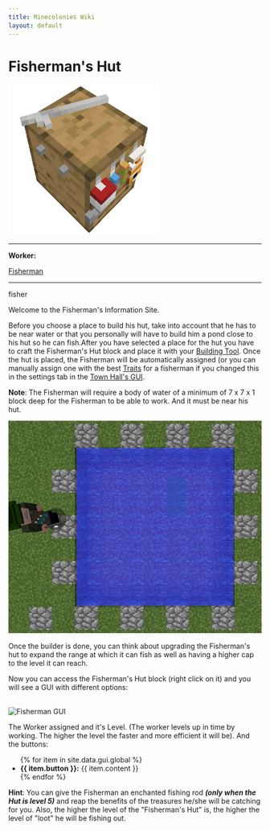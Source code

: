```yaml
---
title: Minecolonies Wiki
layout: default
---
```

# Fisherman's Hut

<div class="infobox box text-center">
    <img src="../../assets/images/buildings/fisherman_block.png" alt="Fisherman's Hut" />
    <hr />
    <div class="row section-text text-left">
        <div class="col">
        <p><strong>Worker:</strong></p>
        </div>
        <div class="col">
        <p><a href="../workers/fisherman">Fisherman</a></p>
        </div>
    </div>
    <hr />
    <recipe>fisher</recipe>
</div>

Welcome to the Fisherman's Information Site.

Before you choose a place to build his hut, take into account that he has to be near water or that you personally will have to build him a pond close to his hut so he can fish.After you have selected a place for the hut you have to craft the Fisherman's Hut block and place it with your [Building Tool](../items/buildingtool). Once the hut is placed, the Fisherman will be automatically assigned (or you can manually assign one with the best [Traits](../systems/workerinfo) for a fisherman if you changed this in the settings tab in the [Town Hall's GUI](../../source/buildings/townhall).

**Note**: The Fisherman will require a body of water of a minimum of 7 x 7 x 1 block deep for the Fisherman to be able to work. And it must be near his hut.

<p style="text-align:center;"><img src="../../assets/images/workers/pond.png" alt="Pond"></p>

Once the builder is done, you can think about upgrading the Fisherman's hut to expand the range at which it can fish as well as having a higher cap to the level it can reach.

Now you can access the Fisherman's Hut block (right click on it) and you will see a GUI with different options:

<br>
<div class="row">
  <div class="col-sm-12 col-md">
    <img src="../../assets/images/gui/fishermangui.png" class="img-fluid mx-auto" alt="Fisherman GUI">
</div>
  <div class="col-sm-12 col-md">
    <p>The Worker assigned and it's Level. (The worker levels up in time by working. The 
higher the level the faster and more efficient it will be). And the buttons:</p>
    <ul>
      {% for item in site.data.gui.global %}
        <li><strong>{{ item.button }}:</strong> {{ item.content }}</li>
      {% endfor %}
    </ul>
  </div>
</div>

**Hint**: You can give the Fisherman an enchanted fishing rod **_(only when the Hut is level 5)_** and reap the benefits of the treasures he/she will be catching for you. Also, the higher the level of the "Fisherman's Hut" is, the higher the level of "loot" he will be fishing out.
